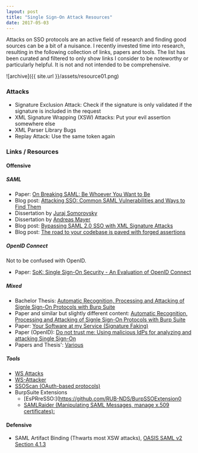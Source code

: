 ```yaml
---
layout: post
title: "Single Sign-On Attack Resources"
date: 2017-05-03
---
```

Attacks on SSO protocols are an active field of research and finding good sources can be a bit of a nuisance. I recently invested time into research, resulting in the following collection of links, papers and tools. The list has been curated and filtered to only show links I consider to be noteworthy or particularly helpful. It is not and not intended to be comprehensive.

![archive]({{ site.url }}/assets/resource01.png)

### Attacks

- Signature Exclusion Attack: Check if the signature is only validated if the signature is included in the request
- XML Signature Wrapping (XSW) Attacks: Put your evil assertion somewhere else
- XML Parser Library Bugs
- Replay Attack: Use the same token again

### Links / Resources

#### Offensive

##### SAML

- Paper: [On Breaking SAML: Be Whoever You Want to Be](https://www.usenix.org/system/files/conference/usenixsecurity12/sec12-final91.pdf)
- Blog post: [Attacking SSO: Common SAML Vulnerabilities and Ways to Find Them](https://blog.netspi.com/attacking-sso-common-saml-vulnerabilities-ways-find/)
- Dissertation by [Juraj Somorovsky](https://www.nds.rub.de/media/nds/veroeffentlichungen/2013/11/19/diss_somorovsky.pdf) 
- Dissertation by [Andreas Mayer](http://www-brs.ub.ruhr-uni-bochum.de/netahtml/HSS/Diss/MayerAndreas/diss.pdf)
- Blog post: [Bypassing SAML 2.0 SSO with XML Signature Attacks](http://research.aurainfosec.io/bypassing-saml20-SSO/)
- Blog post: [The road to your codebase is paved with forged assertions](http://www.economyofmechanism.com/github-saml.html)

##### OpenID Connect

Not to be confused with OpenID.

- Paper: [SoK: Single Sign-On Security - An Evaluation of OpenID Connect](https://www.nds.rub.de/media/ei/veroeffentlichungen/2017/01/30/oidc-security.pdf)

##### Mixed

- Bachelor Thesis: [Automatic Recognition, Processing and Attacking of Signle Sign-On Protocols with Burp Suite](https://www.nds.rub.de/media/nds/arbeiten/2015/10/30/Tim_Guenther-EsPReSSO-BA.pdf)
- Paper and similar but slightly different content:  [Automatic Recognition, Processing and Attacking of Signle Sign-On Protocols with Burp Suite](https://www.nds.rub.de/media/nds/veroeffentlichungen/2015/10/30/OIDS-EsPReSSO.pdf)
- Paper: [Your Software at my Service (Signature Faking)](https://www.nds.rub.de/media/ei/veroeffentlichungen/2014/11/11/SaaSSAMLSecurity_CCSW2014.pdf)
- Paper (OpenID): [Do not trust me: Using malicious IdPs for analyzing and attacking Single Sign-On](https://cryptome.org/2014/12/do-not-trust-me.pdf)
- Papers and Thesis': [Various](https://www.nds.rub.de/teaching/theses/completed/)

##### Tools

- [WS Attacks](http://www.ws-attacks.org/Welcome_to_WS-Attacks)
- [WS-Attacker](https://github.com/RUB-NDS/WS-Attacker)
- [SSOScan (OAuth-based protocols)](http://ssoscan.org/vulnerabilities)
- BurpSuite Extensions
  * [EsPRreSSO:](https://github.com/RUB-NDS/BurpSSOExtension0
  * [SAMLRaider (Manipulating SAML Messages, manage x.509 certificates):](https://github.com/SAMLRaider/SAMLRaider)

#### Defensive

- SAML Artifact Binding (Thwarts most XSW attacks), [OASIS SAML v2 Section 4.1.3](https://www.oasis-open.org/committees/download.php/20645/sstc-saml-tech-overview-2%200-draft-10.pdf)
